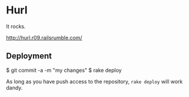Hurl
====

It rocks.

http://hurl.r09.railsrumble.com/

Deployment
----------

$ git commit -a -m "my changes"
$ rake deploy

As long as you have push access to the repository, `rake deploy`
will work dandy.
